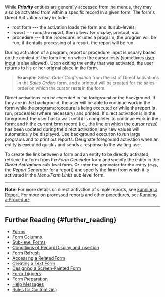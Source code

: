 While ***Priority*** entities are generally accessed from the menus,
they may also be activated from within a specific record in a given
form. The form's Direct Activations may include:

-   root form --- the activation loads the form and its sub-levels;
-   report --- runs the report, then allows for display, printout, etc.
-   procedure --- if the procedure includes a program, the program will
    be run; if it entails processing of a report, the report will be
    run.

During activation of a program, report or procedure, input is usually
based on the content of the form line on which the cursor rests
(sometimes [user input](User_Input_in_Procedures "wikilink") is also
allowed). Upon exiting the entity that was activated, the user returns
to his or her original place in the form.

> **Example:** Select *Order Confirmation* from the list of Direct
> Activations in the *Sales Orders* form, and a printout will be created
> for the sales order on which the cursor rests in the form.

Direct activations can be executed in the foreground or the background.
If they are in the background, the user will be able to continue work in
the form while the program/procedure is being executed or while the
report is run, processed (where necessary) and printed. If direct
activation is in the foreground, the user has to wait until it is
completed to continue work in the form; and if the current form record
(i.e., the line on which the cursor rests) has been updated during the
direct activation, any new values will automatically be displayed. Use
background execution to run large programs and to print out reports.
Designate foreground activation when an entity is executed quickly and
sends a response to the waiting user.

To create the link between a form and an entity to be directly
activated, retrieve the form from the *Form Generator* form and specify
the entity in the *Direct Activations* sub-level form. Or enter the
generator for the entity (e.g., the *Report Generator* for a report) and
specify the form from which it is activated in the *Menu/Form Links*
sub-level form.

------------------------------------------------------------------------

**Note:** For more details on direct activation of simple reports, see
[Running a Report](Running_a_Report "wikilink"). For more on processed
reports and other procedures, see [Running a
Procedure](Running_a_Procedure "wikilink").

------------------------------------------------------------------------

## Further Reading {#further_reading}

-   [Forms](Forms "wikilink")
-   [Form Columns](Form_Columns "wikilink")
-   [Sub-level Forms](Sub-level_Forms "wikilink")
-   [Conditions of Record Display and
    Insertion](Conditions_of_Record_Display_and_Insertion "wikilink")
-   [Form Refresh](Form_Refresh "wikilink")
-   [Accessing a Related Form](Accessing_a_Related_Form "wikilink")
-   [Creating a Text Form](Creating_a_Text_Form "wikilink")
-   [Designing a Screen-Painted
    Form](Designing_a_Screen-Painted_Form "wikilink")
-   [Form Triggers](Form_Triggers "wikilink")
-   [Form Preparation](Form_Preparation "wikilink")
-   [Help Messages](Help_Messages "wikilink")
-   [Rules for Customizing](Rules_for_Customizing "wikilink")
